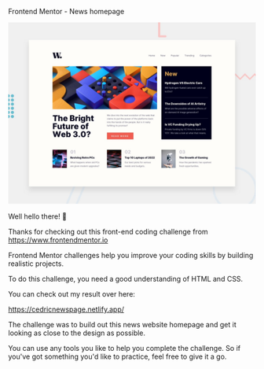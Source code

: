 Frontend Mentor - News homepage

![Alt text](/design/desktop-preview.jpg "Optional title")

Well hello there! 👋

Thanks for checking out this front-end coding challenge from https://www.frontendmentor.io

Frontend Mentor challenges help you improve your coding skills by building realistic projects.

To do this challenge, you need a good understanding of HTML and CSS.


You can check out my result over here:

https://cedricnewspage.netlify.app/

The challenge was to build out this news website homepage and get it looking as close to the design as possible.

You can use any tools you like to help you complete the challenge. So if you've got something you'd like to practice, feel free to give it a go.

